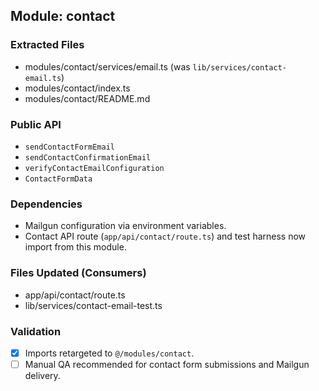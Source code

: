 ## Module: contact

### Extracted Files
- modules/contact/services/email.ts (was `lib/services/contact-email.ts`)
- modules/contact/index.ts
- modules/contact/README.md

### Public API
- `sendContactFormEmail`
- `sendContactConfirmationEmail`
- `verifyContactEmailConfiguration`
- `ContactFormData`

### Dependencies
- Mailgun configuration via environment variables.
- Contact API route (`app/api/contact/route.ts`) and test harness now import from this module.

### Files Updated (Consumers)
- app/api/contact/route.ts
- lib/services/contact-email-test.ts

### Validation
- [x] Imports retargeted to `@/modules/contact`.
- [ ] Manual QA recommended for contact form submissions and Mailgun delivery.
